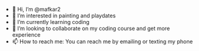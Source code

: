- 👋 Hi, I’m @mafkar2
- 👀 I’m interested in painting and playdates
- 🌱 I’m currently learning coding
- 💞️ I’m looking to collaborate on my coding course and get more experience
- 📫 How to reach me: You can reach me by emailing or texting my phone

<!---
mafkar2/mafkar2 is a ✨ special ✨ repository because its `README.md` (this file) appears on your GitHub profile.
You can click the Preview link to take a look at your changes.
--->
